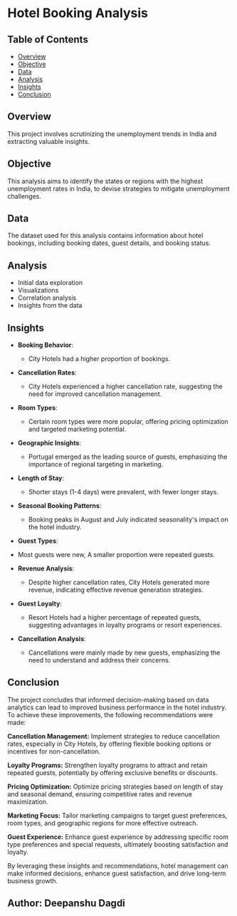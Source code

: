# Hotel Booking Analysis

## Table of Contents
- [Overview](#overview)
- [Objective](#objective)
- [Data](#data)
- [Analysis](#analysis)
- [Insights](#insights)
- [Conclusion](#conclusion)

## Overview
This project involves scrutinizing the unemployment trends in India and extracting valuable insights.

## Objective
This analysis aims to identify the states or regions with the highest unemployment rates in India, to devise strategies to mitigate unemployment challenges.

## Data
The dataset used for this analysis contains information about hotel bookings, including booking dates, guest details, and booking status.

## Analysis
- Initial data exploration
- Visualizations 
- Correlation analysis
- Insights from the data

## Insights

- **Booking Behavior**: 
  - City Hotels had a higher proportion of bookings.

- **Cancellation Rates**:
  - City Hotels experienced a higher cancellation rate, suggesting the need for improved cancellation management.

- **Room Types**:
  - Certain room types were more popular, offering pricing optimization and targeted marketing potential.

- **Geographic Insights**:
  - Portugal emerged as the leading source of guests, emphasizing the importance of regional targeting in marketing.

- **Length of Stay**:
  - Shorter stays (1-4 days) were prevalent, with fewer longer stays.

- **Seasonal Booking Patterns**:
  - Booking peaks in August and July indicated seasonality's impact on the hotel industry.
 
 - **Guest Types**:
  - Most guests were new, A smaller proportion were repeated guests.

- **Revenue Analysis**:
  - Despite higher cancellation rates, City Hotels generated more revenue, indicating effective revenue generation strategies.

- **Guest Loyalty**:
  - Resort Hotels had a higher percentage of repeated guests, suggesting advantages in loyalty programs or resort experiences.

- **Cancellation Analysis**:
  - Cancellations were mainly made by new guests, emphasizing the need to understand and address their concerns.


## Conclusion
The project concludes that informed decision-making based on data analytics can lead to improved business performance in the hotel industry. To achieve these improvements, the following recommendations were made:

**Cancellation Management:** Implement strategies to reduce cancellation rates, especially in City Hotels, by offering flexible booking options or incentives for non-cancellation.

**Loyalty Programs:** Strengthen loyalty programs to attract and retain repeated guests, potentially by offering exclusive benefits or discounts.

**Pricing Optimization:** Optimize pricing strategies based on length of stay and seasonal demand, ensuring competitive rates and revenue maximization.

**Marketing Focus:** Tailor marketing campaigns to target guest preferences, room types, and geographic regions for more effective outreach.

**Guest Experience:** Enhance guest experience by addressing specific room type preferences and special requests, ultimately boosting satisfaction and loyalty.


By leveraging these insights and recommendations, hotel management can make informed decisions, enhance guest satisfaction, and drive long-term business growth.

## Author: Deepanshu Dagdi



